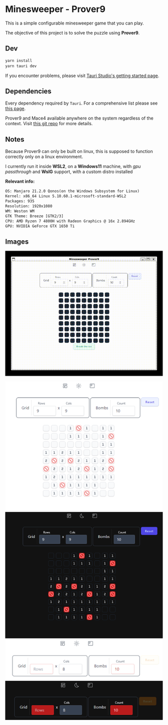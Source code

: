 # Minesweeper - Prover9

This is a simple configurable minesweeper game that you can play.

The objective of this project is to solve the puzzle using **Prover9**.

## Dev

```bash
yarn install
yarn tauri dev
```

If you encounter problems, please visit [Tauri Studio's getting started page](https://tauri.studio/en/docs/getting-started/intro).

## Dependencies

Every dependency required by `Tauri`. For a comprehensive list please see [this page](https://tauri.studio/en/docs/getting-started/intro).

Prover9 and Mace4 available anywhere on the system regardless of the context. Visit [this git repo](https://github.com/ai4reason/Prover9) for more details.

## Notes

Because Prover9 can only be built on linux, this is supposed to function correctly only on a linux environment.

I currently run it inside **WSL2**, on a **Windows11** machine, with *gpu passthrough* and **WslG** support, with a custom distro installed

**Relevant info:**

```text
OS: Manjaro 21.2.0 Qonos(on the Windows Subsystem for Linux)
Kernel: x86_64 Linux 5.10.60.1-microsoft-standard-WSL2
Packages: 935
Resolution: 1920x1080
WM: Weston WM
GTK Theme: Breeze [GTK2/3]
CPU: AMD Ryzen 7 4800H with Radeon Graphics @ 16x 2.894GHz
GPU: NVIDIA GeForce GTX 1650 Ti
```

## Images

<img src="./demonstration.gif" />

![Light mode](/assets/light_mode.png)
![Night mode](/assets/night_mode.png)
![Light error](/assets/light_errors.png)
![Night error](/assets/night_errors.png)

